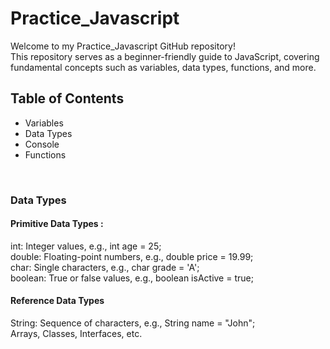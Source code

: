 # Practice_Javascript

Welcome to my Practice_Javascript GitHub repository! <br>
This repository serves as a beginner-friendly guide to JavaScript, covering fundamental concepts such as variables, data types, functions, and more.

## Table of Contents

- Variables
- Data Types
- Console
- Functions

<br/>

### Data Types
#### Primitive Data Types :<br/>
int: Integer values, e.g., int age = 25;<br/>
double: Floating-point numbers, e.g., double price = 19.99;<br/>
char: Single characters, e.g., char grade = 'A';<br/>
boolean: True or false values, e.g., boolean isActive = true;<br/>
#### Reference Data Types<br/>
String: Sequence of characters, e.g., String name = "John";<br/>
Arrays, Classes, Interfaces, etc.<br/>

<br/>

